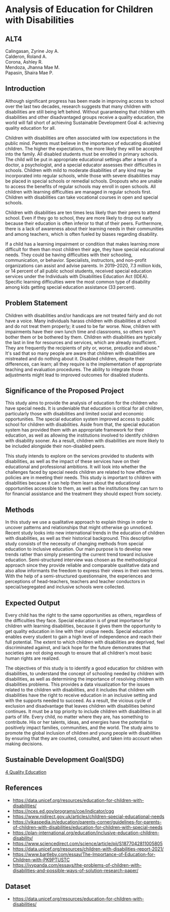 # Analysis of Education for Children with Disabilities

## ALT4
Calingasan, Zyrine Joy A. <br>
Calderon, Roland A.  <br>
Corona, Ashley R.  <br>
Mendoza, Jhanna Mae M.  <br>
Papasin, Shaira Mae P. <br>



## Introduction
Although significant progress has been made in improving access to school over the last two decades, research suggests that many children with disabilities are still being left behind. Without guaranteeing that children with disabilities and other disadvantaged groups receive a quality education, the world will fall short of achieving Sustainable Development Goal 4: achieving quality education for all.  

Children with disabilities are often associated with low expectations in the public mind. Parents must believe in the importance of educating disabled children. The higher the expectations, the more likely they will be accepted into the family. All disabled students must be enrolled in primary schools. The child will be put in appropriate educational settings after a team of a doctor, a psychologist, and a special educator assesses their difficulties in schools. Children with mild to moderate disabilities of any kind may be incorporated into regular schools, while those with severe disabilities may be placed in special schools or remedial schools. Dropouts who are unable to access the benefits of regular schools may enroll in open schools. All children with learning difficulties are managed in regular schools first. Children with disabilities can take vocational courses in open and special schools.

Children with disabilities are ten times less likely than their peers to attend school. Even if they go to school, they are more likely to drop out early because their education is often inferior to that of their peers. Furthermore, there is a lack of awareness about their learning needs in their communities and among teachers, which is often fueled by biases regarding disability.

If a child has a learning impairment or condition that makes learning more difficult for them than most children their age, they have special educational needs. They could be having difficulties with their schooling, communication, or behavior. Specialists, instructors, and non-profit organizations can assist and advise parents. In 2019–2020, 7.3 million kids, or 14 percent of all public school students, received special education services under the Individuals with Disabilities Education Act (IDEA). Specific learning difficulties were the most common type of disability among kids getting special education assistance (33 percent).

## Problem Statement
Children with disabilities and/or handicaps are not treated fairly and do not have a voice. Many individuals harass children with disabilities at school and do not treat them properly; it used to be far worse. Now, children with impairments have their own lunch time and classrooms, so others won't bother them or be bothered by them. Children with disabilities are typically the last in line for resources and services, which are already insufficient. They are frequently the recipients of pity or, worse, prejudice and abuse." It's sad that so many people are aware that children with disabilities are mistreated and do nothing about it. Disabled children, despite their differences, can learn; all they require is the implementation of appropriate teaching and evaluation procedures. The ability to integrate those adjustments might lead to improved outcomes for disabled students.

## Significance of the Proposed Project
This study aims to provide the analysis of education for the children who have special needs. It is undeniable that education is critical for all children, particularly those with disabilities and limited social and economic opportunities. The special education system improved access to public school for children with disabilities. Aside from that, the special education system has provided them with an appropriate framework for their education, as well as allowing the institutions involved to identify children with disability sooner. As a result, children with disabilities are more likely to be included alongside their non-disabled peers.

This study intends to explore on the services provided to students with disabilities, as well as the impact of these services have on their educational and professional ambitions. It will look into whether the challenges faced by special needs children are related to how effective policies are in meeting their needs. This study is important to children with disabilities because it can help them learn about the educational opportunities accessible to them, as well as the institutions they can turn to for financial assistance and the treatment they should expect from society.

## Methods
In this study we use a qualitative approach to explain things in order to uncover patterns and relationships that might otherwise go unnoticed. Recent study looks into new international trends in the education of children with disabilities, as well as their historical background. This descriptive study consists of the necessity of changing methods from special education to inclusive education. Our main purpose is to develop new trends rather than simply presenting the current trend toward inclusive education. Semi-structured  interview was  chosen  as  the methodological approach since they provide reliable and comparable qualitative data and also allow informants the freedom  to express  their views  in their  own  terms. With  the  help  of a semi-structured  questionnaire,  the experiences  and  perceptions  of  head-teachers,  teachers and  teacher  conductors  in  special/segregated  and inclusive schools were collected. 

## Expected Output
Every child has the right to the same opportunities as others, regardless of the difficulties they face. Special education is of great importance for children with learning disabilities, because it gives them the opportunity to get quality education in line with their unique needs. Special education enables every student to gain a high level of independence and reach their full potential. The extent to which children with disabilities are deprived, feel discriminated against, and lack hope for the future demonstrates that societies are not doing enough to ensure that all children's most basic human rights are realized. 

The objectives of this study is to identify a good education for children with disabilities, to understand the concept of schooling needed by children with disabilities, as well as determining the importance of resolving children with disabilities problems. This provides a data visualization for the issues related to the children with disabilities, and it includes that children with disabilities have the right to receive education in an inclusive setting and with the supports needed to succeed. As a result, the vicious cycle of exclusion and disadvantage that leaves children with disabilities behind continues. It must be a top priority to include children with disabilities in all parts of life. Every child, no matter where they are, has something to contribute. His or her talents, ideas, and energies have the potential to positively impact families, communities, and the world. The study aims to promote the global inclusion of children and young people with disabilities by ensuring that they are counted, consulted, and taken into account when making decisions. 

## Sustainable Development Goal(SDG)

<a href= "https://sdgs.un.org/goals/goal4">4 Quality Education</a>

## References
- https://data.unicef.org/resources/education-for-children-with-disabilities/
- https://nces.ed.gov/programs/coe/indicator/cgg
- https://www.nidirect.gov.uk/articles/children-special-educational-needs
- https://vikaspedia.in/education/parents-corner/guidelines-for-parents-of-children-with-disabilities/education-for-children-with-special-needs
- https://plan-international.org/education/inclusive-education-children-disability/
- https://www.sciencedirect.com/science/article/pii/S1877042811005805
- https://data.unicef.org/resources/children-with-disabilities-report-2021/
- https://www.bartleby.com/essay/The-Importance-of-Education-for-Children-with-PK9PTUSTC
- https://ivypanda.com/essays/the-problems-of-children-with-disabilities-and-possible-ways-of-solution-research-paper/

## Dataset
- https://data.unicef.org/resources/education-for-children-with-disabilities/

